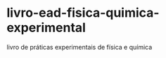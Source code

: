 livro-ead-fisica-quimica-experimental
=====================================

livro de práticas experimentais de física e química

